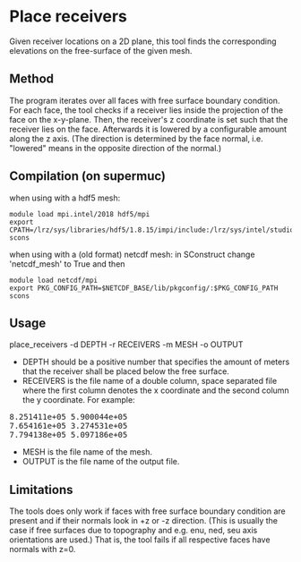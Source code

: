 Place receivers
===============
Given receiver locations on a 2D plane, this tool finds the corresponding elevations on the free-surface of the given mesh.

Method
------
The program iterates over all faces with free surface boundary condition. For each face, the tool checks if a receiver lies inside the projection of the face on the x-y-plane. Then, the receiver's z coordinate is set such that the receiver lies on the face. Afterwards it is lowered by a configurable amount along the z axis. (The direction is determined by the face normal, i.e. "lowered" means in the opposite direction of the normal.)

Compilation (on supermuc)
-----

when using with a hdf5 mesh:  
```
module load mpi.intel/2018 hdf5/mpi
export CPATH=/lrz/sys/libraries/hdf5/1.8.15/impi/include:/lrz/sys/intel/studio2018_p3/impi/2018.2.199/include/
scons
```

when using with a (old format) netcdf mesh:
in SConstruct change 'netcdf_mesh' to True and then  

```
module load netcdf/mpi
export PKG_CONFIG_PATH=$NETCDF_BASE/lib/pkgconfig/:$PKG_CONFIG_PATH
scons
```


Usage
-----
place_receivers -d DEPTH -r RECEIVERS -m MESH -o OUTPUT

- DEPTH should be a positive number that specifies the amount of meters that the receiver shall be placed below the free surface.
- RECEIVERS is the file name of a double column, space separated file where the first column denotes the x coordinate and the second column the y coordinate. For example:

<pre>
8.251411e+05 5.900044e+05
7.654161e+05 3.274531e+05
7.794138e+05 5.097186e+05
</pre>

- MESH is the file name of the mesh.
- OUTPUT is the file name of the output file.

Limitations
-----------
The tools does only work if faces with free surface boundary condition are present and if their normals look in +z or -z direction. (This is usually the case if free surfaces due to topography and e.g. enu, ned, seu axis orientations are used.) That is, the tool fails if all respective faces have normals with z=0.
